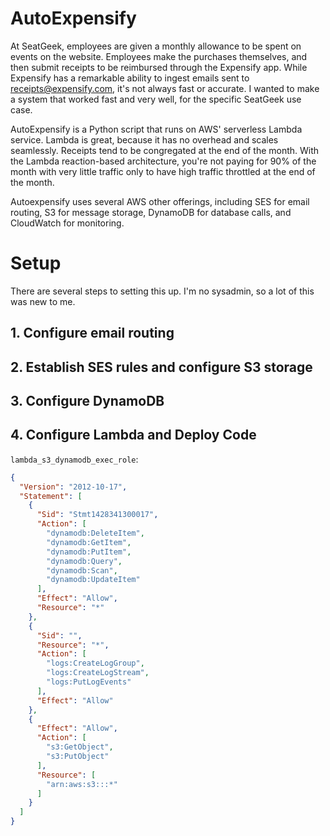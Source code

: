 # AutoExpensify
At SeatGeek, employees are given a monthly allowance to be spent on events on the website.  Employees make the purchases themselves, and then submit receipts to be reimbursed through the Expensify app.  While Expensify has a remarkable ability to ingest emails sent to receipts@expensify.com, it's not always fast or accurate.  I wanted to make a system that worked fast and very well, for the specific SeatGeek use case.

AutoExpensify is a Python script that runs on AWS' serverless Lambda service.  Lambda is great, because it has no overhead and scales seamlessly.  Receipts tend to be congregated at the end of the month.  With the Lambda reaction-based architecture, you're not paying for 90% of the month with very little traffic only to have high traffic throttled at the end of the month.

Autoexpensify uses several AWS other offerings, including SES for email routing, S3 for message storage, DynamoDB for database calls, and CloudWatch for monitoring.

# Setup
There are several steps to setting this up.  I'm no sysadmin, so a lot of this was new to me.

## 1. Configure email routing

## 2. Establish SES rules and configure S3 storage

## 3. Configure DynamoDB

## 4. Configure Lambda and Deploy Code

`lambda_s3_dynamodb_exec_role`:
```json
{
  "Version": "2012-10-17",
  "Statement": [
    {
      "Sid": "Stmt1428341300017",
      "Action": [
        "dynamodb:DeleteItem",
        "dynamodb:GetItem",
        "dynamodb:PutItem",
        "dynamodb:Query",
        "dynamodb:Scan",
        "dynamodb:UpdateItem"
      ],
      "Effect": "Allow",
      "Resource": "*"
    },
    {
      "Sid": "",
      "Resource": "*",
      "Action": [
        "logs:CreateLogGroup",
        "logs:CreateLogStream",
        "logs:PutLogEvents"
      ],
      "Effect": "Allow"
    },
    {
      "Effect": "Allow",
      "Action": [
        "s3:GetObject",
        "s3:PutObject"
      ],
      "Resource": [
        "arn:aws:s3:::*"
      ]
    }
  ]
}
```
